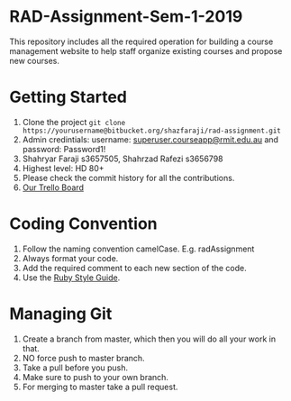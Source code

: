 # RAD-Assignment-Sem-1-2019
This repository includes all the required operation for building a course management website to help staff organize existing courses and propose new courses.

# Getting Started
1. Clone the project ```git clone https://yourusername@bitbucket.org/shazfaraji/rad-assignment.git```
2. Admin credintials: username: superuser.courseapp@rmit.edu.au and password: Password1!
3. Shahryar Faraji s3657505, Shahrzad Rafezi s3656798
4. Highest level: HD 80+
5. Please check the commit history for all the contributions.
6. [Our Trello Board](https://trello.com/b/e49u3T6y)

# Coding Convention
1. Follow the naming convention camelCase. E.g. radAssignment
2. Always format your code.
3. Add the required comment to each new section of the code.
4. Use the [Ruby Style Guide](https://github.com/rubocop-hq/ruby-style-guide).

# Managing Git
1. Create a branch from master, which then you will do all your work in that. 
2. NO force push to master branch.
2. Take a pull before you push.
3. Make sure to push to your own branch.
4. For merging to master take a pull request.